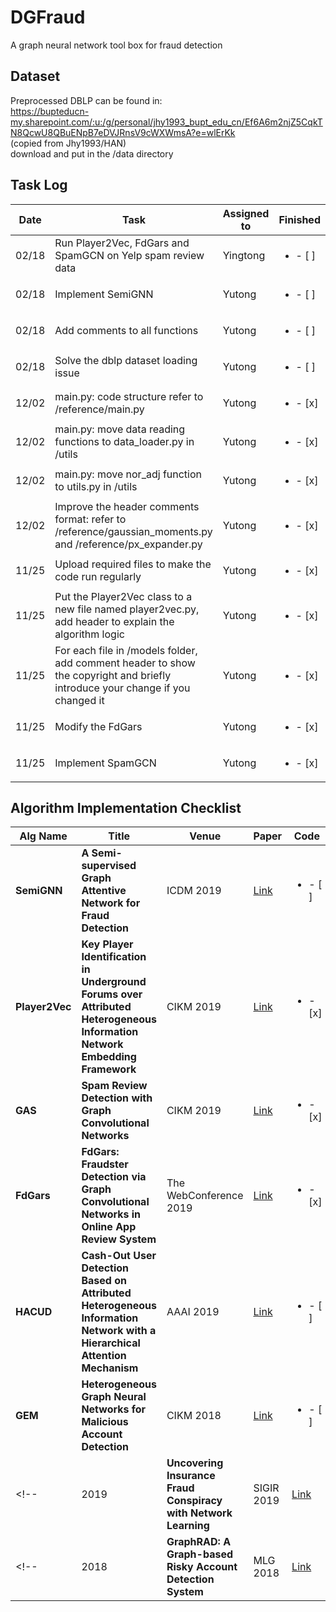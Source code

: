 # DGFraud
A graph neural network tool box for fraud detection

## Dataset
Preprocessed DBLP can be found in:<br/>
https://bupteducn-my.sharepoint.com/:u:/g/personal/jhy1993_bupt_edu_cn/Ef6A6m2njZ5CqkTN8QcwU8QBuENpB7eDVJRnsV9cWXWmsA?e=wlErKk <br/>
(copied from Jhy1993/HAN)<br/> download and put in the /data directory

## Task Log
| Date   | Task  |  Assigned to  | Finished |
|-------|--------|--------|-------|
| 02/18 | Run Player2Vec, FdGars and SpamGCN on Yelp spam review data | Yingtong |<ul><li>- [ ] </li></ul> | 
| 02/18 | Implement SemiGNN | Yutong |<ul><li>- [ ] </li></ul> | 
| 02/18 | Add comments to all functions | Yutong |<ul><li>- [ ] </li></ul> | 
| 02/18 | Solve the dblp dataset loading issue | Yutong |<ul><li>- [ ] </li></ul> | 
| 12/02 | main.py: code structure refer to /reference/main.py | Yutong |<ul><li>- [x] </li></ul> | 
| 12/02 | main.py: move data reading functions to data_loader.py in /utils| Yutong |<ul><li>- [x] </li></ul> | 
| 12/02 | main.py: move nor_adj function to utils.py in /utils | Yutong |<ul><li>- [x] </li></ul> |
| 12/02 | Improve the header comments format: refer to /reference/gaussian_moments.py and /reference/px_expander.py | Yutong |<ul><li>- [x] </li></ul> | 
| 11/25 | Upload required files to make the code run regularly | Yutong |<ul><li>- [x] </li></ul> | 
| 11/25 | Put the Player2Vec class to a new file named player2vec.py, add header to explain the algorithm logic  | Yutong | <ul><li>- [x] </li></ul> |
| 11/25 | For each file in /models folder, add comment header to show the copyright and briefly introduce your change if you changed it  | Yutong | <ul><li>- [x] </li></ul> |
| 11/25 | Modify the FdGars   | Yutong | <ul><li>- [x] </li></ul> |
| 11/25 | Implement SpamGCN   | Yutong | <ul><li>- [x] </li></ul> |

## Algorithm Implementation Checklist
| Alg Name   | Title  | Venue |  Paper | Code  |
|-------|--------|--------|--------|-----------|
| **SemiGNN** | **A Semi-supervised Graph Attentive Network for Fraud Detection**  | ICDM 2019  |  [Link](https://github.com/yutongD/Player2Vec/tree/yingtong_modification/papers/SemiGNN.pdf)   |  <ul><li>- [ ] </li></ul> |
| **Player2Vec** | **Key Player Identification in Underground Forums over Attributed Heterogeneous Information Network Embedding Framework**  | CIKM 2019  | [Link](http://mason.gmu.edu/~lzhao9/materials/papers/lp0110-zhangA.pdf) | <ul><li>- [x] </li></ul> |
| **GAS** | **Spam Review Detection with Graph Convolutional Networks**  | CIKM 2019  | [Link](https://arxiv.org/abs/1908.10679) | <ul><li>- [x] </li></ul> |
| **FdGars** | **FdGars: Fraudster Detection via Graph Convolutional Networks in Online App Review System**  | The WebConference 2019 | [Link](https://dl.acm.org/citation.cfm?id=3316586) | <ul><li>- [x] </li></ul> |
| **HACUD** | **Cash-Out User Detection Based on Attributed Heterogeneous Information Network with a Hierarchical Attention Mechanism**  | AAAI 2019 | [Link](https://aaai.org/ojs/index.php/AAAI/article/view/3884) | <ul><li>- [ ] </li></ul> |
| **GEM** | **Heterogeneous Graph Neural Networks for Malicious Account Detection**  | CIKM 2018 | [Link](https://dl.acm.org/citation.cfm?id=3272010) | <ul><li>- [ ] </li></ul> |
<!-- | 2019 | **Uncovering Insurance Fraud Conspiracy with Network Learning**  | SIGIR 2019 | [Link](https://dl.acm.org/citation.cfm?id=3331184.3331372) | Link | -->
<!-- | 2018 | **GraphRAD: A Graph-based Risky Account Detection System**  | MLG 2018 | [Link](https://www.mlgworkshop.org/2018/papers/MLG2018_paper_12.pdf) | Link | -->
